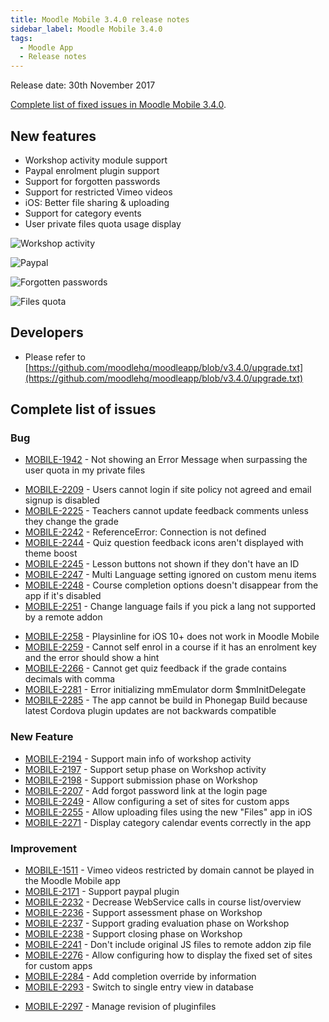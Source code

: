 ```yaml
---
title: Moodle Mobile 3.4.0 release notes
sidebar_label: Moodle Mobile 3.4.0
tags:
  - Moodle App
  - Release notes
---
```


Release date: 30th November 2017

[Complete list of fixed issues in Moodle Mobile 3.4.0](https://moodle.atlassian.net/jira/secure/ReleaseNote.jspa?projectId=10070&version=15857).

## New features

- Workshop activity module support
- Paypal enrolment plugin support
- Support for forgotten passwords
- Support for restricted Vimeo videos
- iOS: Better file sharing & uploading
- Support for category events
- User private files quota usage display

<div className="row">
<div className="col" style={{maxWidth: 300}}>

![Workshop activity](./_files/mm34001.png)

</div>
<div className="col" style={{maxWidth: 300}}>

![Paypal](./_files/mm34002.png)

</div>
</div><div className="row">
<div className="col" style={{maxWidth: 300}}>

![Forgotten passwords](./_files/mm34003.png)

</div>
<div className="col" style={{maxWidth: 300}}>

![Files quota](./_files/mm34004.png)

</div>
</div>

## Developers

- Please refer to [https://github.com/moodlehq/moodleapp/blob/v3.4.0/upgrade.txt](https://github.com/moodlehq/moodleapp/blob/v3.4.0/upgrade.txt)

## Complete list of issues

### Bug

- [MOBILE-1942](https://moodle.atlassian.net/browse/MOBILE-1942) - Not showing an Error Message when surpassing the user quota in my private files
<!-- cspell:disable-next-line -->
- [MOBILE-2209](https://moodle.atlassian.net/browse/MOBILE-2209) - Users cannot login if site policy not agreed and email signup is disabled
- [MOBILE-2225](https://moodle.atlassian.net/browse/MOBILE-2225) - Teachers cannot update feedback comments unless they change the grade
- [MOBILE-2242](https://moodle.atlassian.net/browse/MOBILE-2242) - ReferenceError: Connection is not defined
- [MOBILE-2244](https://moodle.atlassian.net/browse/MOBILE-2244) - Quiz question feedback icons aren't displayed with theme boost
- [MOBILE-2245](https://moodle.atlassian.net/browse/MOBILE-2245) - Lesson buttons not shown if they don't have an ID
- [MOBILE-2247](https://moodle.atlassian.net/browse/MOBILE-2247) - Multi Language setting ignored on custom menu items
- [MOBILE-2248](https://moodle.atlassian.net/browse/MOBILE-2248) - Course completion options doesn't disappear from the app if it's disabled
- [MOBILE-2251](https://moodle.atlassian.net/browse/MOBILE-2251) - Change language fails if you pick a lang not supported by a remote addon
<!-- cspell:disable-next-line -->
- [MOBILE-2258](https://moodle.atlassian.net/browse/MOBILE-2258) - Playsinline for iOS 10+ does not work in Moodle Mobile
- [MOBILE-2259](https://moodle.atlassian.net/browse/MOBILE-2259) - Cannot self enrol in a course if it has an enrolment key and the error should show a hint
- [MOBILE-2266](https://moodle.atlassian.net/browse/MOBILE-2266) - Cannot get quiz feedback if the grade contains decimals with comma
- [MOBILE-2281](https://moodle.atlassian.net/browse/MOBILE-2281) - Error initializing mmEmulator dorm $mmInitDelegate
- [MOBILE-2285](https://moodle.atlassian.net/browse/MOBILE-2285) - The app cannot be build in Phonegap Build because latest Cordova plugin updates are not backwards compatible

### New Feature

- [MOBILE-2194](https://moodle.atlassian.net/browse/MOBILE-2194) - Support main info of workshop activity
- [MOBILE-2197](https://moodle.atlassian.net/browse/MOBILE-2197) - Support setup phase on Workshop activity
- [MOBILE-2198](https://moodle.atlassian.net/browse/MOBILE-2198) - Support submission phase on Workshop
- [MOBILE-2207](https://moodle.atlassian.net/browse/MOBILE-2207) - Add forgot password link at the login page
- [MOBILE-2249](https://moodle.atlassian.net/browse/MOBILE-2249) - Allow configuring a set of sites for custom apps
- [MOBILE-2255](https://moodle.atlassian.net/browse/MOBILE-2255) - Allow uploading files using the new "Files" app in iOS
- [MOBILE-2271](https://moodle.atlassian.net/browse/MOBILE-2271) - Display category calendar events correctly in the app

### Improvement

- [MOBILE-1511](https://moodle.atlassian.net/browse/MOBILE-1511) - Vimeo videos restricted by domain cannot be played in the Moodle Mobile app
- [MOBILE-2171](https://moodle.atlassian.net/browse/MOBILE-2171) - Support paypal plugin
- [MOBILE-2232](https://moodle.atlassian.net/browse/MOBILE-2232) - Decrease WebService calls in course list/overview
- [MOBILE-2236](https://moodle.atlassian.net/browse/MOBILE-2236) - Support assessment phase on Workshop
- [MOBILE-2237](https://moodle.atlassian.net/browse/MOBILE-2237) - Support grading evaluation phase on Workshop
- [MOBILE-2238](https://moodle.atlassian.net/browse/MOBILE-2238) - Support closing phase on Workshop
- [MOBILE-2241](https://moodle.atlassian.net/browse/MOBILE-2241) - Don't include original JS files to remote addon zip file
- [MOBILE-2276](https://moodle.atlassian.net/browse/MOBILE-2276) - Allow configuring how to display the fixed set of sites for custom apps
- [MOBILE-2284](https://moodle.atlassian.net/browse/MOBILE-2284) - Add completion override by information
- [MOBILE-2293](https://moodle.atlassian.net/browse/MOBILE-2293) - Switch to single entry view in database
<!-- cspell:disable-next-line -->
- [MOBILE-2297](https://moodle.atlassian.net/browse/MOBILE-2297) - Manage revision of pluginfiles
